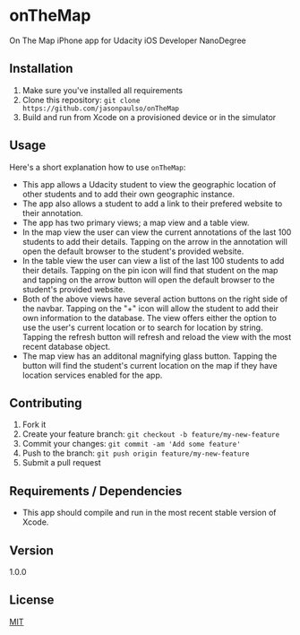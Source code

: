 # onTheMap

On The Map iPhone app for Udacity iOS Developer NanoDegree

## Installation

1. Make sure you've installed all requirements
2. Clone this repository:
  `git clone https://github.com/jasonpaulso/onTheMap`
3. Build and run from Xcode on a provisioned device or in the simulator

## Usage

Here's a short explanation how to use `onTheMap`:

* This app allows a Udacity student to view the geographic location of other students and to add their own geographic instance.
* The app also allows a student to add a link to their prefered website to their annotation.
* The app has two primary views; a map view and a table view.
* In the map view the user can view the current annotations of the last 100 students to add their details. Tapping on the arrow in the annotation will open the default browser to the student's provided website.
* In the table view the user can view a list of the last 100 students to add their details. Tapping on the pin icon will find that student on the map and tapping on the arrow button will open the default browser to the student's provided website.
* Both of the above views have several action buttons on the right side of the navbar. Tapping on the "+" icon will allow the student to add their own information to the database. The view offers either the option to use the user's current location or to search for location by string. Tapping the refresh button will refresh and reload the view with the most recent database object.
* The map view has an additonal magnifying glass button. Tapping the button will find the student's current location on the map if they have location services enabled for the app.

## Contributing

1. Fork it
2. Create your feature branch: `git checkout -b feature/my-new-feature`
3. Commit your changes: `git commit -am 'Add some feature'`
4. Push to the branch: `git push origin feature/my-new-feature`
5. Submit a pull request

## Requirements / Dependencies

* This app should compile and run in the most recent stable version of Xcode.


## Version

1.0.0

## License

[MIT](LICENSE)
